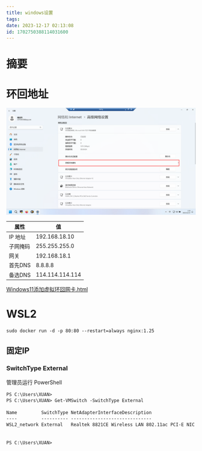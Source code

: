 ```yaml
---
title: windows设置
tags: 
date: 2023-12-17 02:13:08
id: 1702750388114031600
---
```

# 摘要







# 环回地址

![image-20231217024018805](assets/images/image-20231217024018805.png)

| 属性     | 值              |
| -------- | --------------- |
| IP 地址  | 192.168.18.10   |
| 子网掩码 | 255.255.255.0   |
| 网关     | 192.168.18.1    |
| 首先DNS  | 8.8.8.8         |
| 备选DNS  | 114.114.114.114 |







 [Windows11添加虚拟环回网卡.html](assets\references\Windows11添加虚拟环回网卡.html) 









# WSL2



```
sudo docker run -d -p 80:80 --restart=always nginx:1.25
```











## 固定IP

### SwitchType External

管理员运行 PowerShell

```
PS C:\Users\XUAN>
PS C:\Users\XUAN> Get-VMSwitch -SwitchType External

Name         SwitchType NetAdapterInterfaceDescription
----         ---------- ------------------------------
WSL2_network External   Realtek 8821CE Wireless LAN 802.11ac PCI-E NIC


PS C:\Users\XUAN>
```























